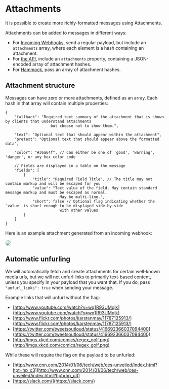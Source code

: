 # Attachments

It is possible to create more richly-formatted messages using Attachments.

Attachments can be added to messages in different ways:

* For [Incoming Webhooks](https://my.slack.com/services/new/incoming-webhook), send a regular payload, but include an `attachments` array, where each element is a hash containing an attachment.
* For [the API](/methods/chat.postMessage), include an `attachments` property, containing a JSON-encoded array of attachment hashes.
* For [Hammock](https://github.com/tinyspeck/hammock), pass an array of attachment hashes.


## Attachment structure

Messages can have zero or more attachments, defined as an array. Each hash in that array will contain multiple properties:

	{
		"fallback": "Required text summary of the attachment that is shown by clients that understand attachments
						but choose not to show them.",

		"text": "Optional text that should appear within the attachment",
		"pretext": "Optional text that should appear above the formatted data",

		"color": "#36a64f", // Can either be one of 'good', 'warning', 'danger', or any hex color code

		// Fields are displayed in a table on the message
		"fields": [
			{
				"title": "Required Field Title", // The title may not contain markup and will be escaped for you
				"value": "Text value of the field. May contain standard message markup and must be escaped as normal.
							May be multi-line.",
				"short": false // Optional flag indicating whether the `value` is short enough to be displayed side-by-side
							with other values
			}
		]
	}

Here is an example attachment generated from an incoming webhook:

<img src="/img/integrations/incoming_webhook_attachment.v1391019288.png" style="border-radius: 0.5rem; border: 1px solid #DDD;">


## Automatic unfurling

We will automatically fetch and create attachments for certain well-known media urls, but we will not unfurl links
to primarily text-based content, unless you specify in your payload that you want that.
If you do, pass `"unfurl_links": true` when sending your message.

Example links that will unfurl without the flag:

* [http://www.youtube.com/watch?v=wq1R93UMqlk](http://www.youtube.com/watch?v=wq1R93UMqlk)
* [http://www.flickr.com/photos/karstenmay/11787125913/](http://www.flickr.com/photos/karstenmay/11787125913/)
* [https://twitter.com/tweetsoutloud/status/416692366037094400](https://twitter.com/tweetsoutloud/status/416692366037094400)
* [http://imgs.xkcd.com/comics/regex_golf.png](http://imgs.xkcd.com/comics/regex_golf.png)

While these will require the flag on the payload to be unfurled:

* [http://www.cnn.com/2014/01/06/tech/web/ces-unveiled/index.html?hpt=hp_c3](http://www.cnn.com/2014/01/06/tech/web/ces-unveiled/index.html?hpt=hp_c3)
* [https://slack.com/](https://slack.com/)
